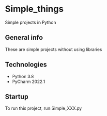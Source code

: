 # Simple_things
Simple projects in Python 

## General info
These are simple projects without using libraries

## Technologies
* Python 3.8
* PyCharm 2022.1

## Startup
To run this project, run Simple_XXX.py
